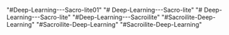 "#Deep-Learning---Sacro-lite01" 
"# Deep-Learning---Sacro-lite" 
"# Deep-Learning---Sacro-lite" 
"#Deep-Learning---Sacroilite" 
"#Sacroilite-Deep-Learning"
"#Sacroilite-Deep-Learning" 
"#Sacroilite-Deep-Learning" 
